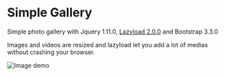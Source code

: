 # Simple Gallery
Simple photo gallery with Jquery 1.11.0, [Lazyload 2.0.0](https://github.com/tuupola/lazyload) and Bootstrap 3.3.0

Images and videos are resized and lazyload let you add a lot of medias without crashing your browser.

![Image demo](https://i.imgur.com/JERM7CK.png)
